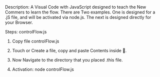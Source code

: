 Description: A Visual Code with JavaScript designed to teach the New Commers to learn the flow. There are Two examples. One is designed for a .jS file, and will be activated via node.js. The next is designed directly for your Browser. 

Steps: controlFlow.js

1. Copy file controlFlow.js

2. Touch or Create a file, copy and paste Contents inside 💠.

3. Now Navigate to the directory that you placed .this file.

4. Activation:
node controlFlow.js
~~~~~~~~~~~~~~~~~~~~~~~~~~~~~~~~~~~~~~~~~~~~~~~~~~~~~~~~~~~~~~~~~~~~~~